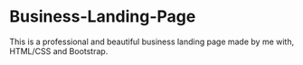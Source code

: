 # Business-Landing-Page
This is a professional and beautiful business landing page made by me with, HTML/CSS and Bootstrap.
